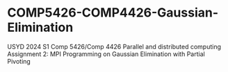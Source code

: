# COMP5426-COMP4426-Gaussian-Elimination
USYD 2024 S1 Comp 5426/Comp 4426 Parallel and distributed computing Assignment 2: MPI Programming on Gaussian Elimination with Partial Pivoting

